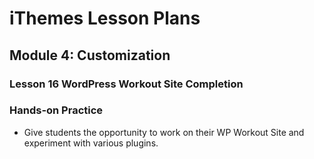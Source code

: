iThemes Lesson Plans
==================

Module 4: Customization
--------------------------

### Lesson 16 WordPress Workout Site Completion

### Hands-on Practice

* Give students the opportunity to work on their WP Workout Site and experiment with various plugins.